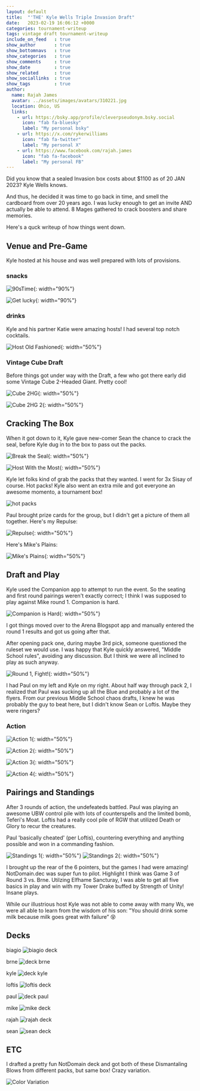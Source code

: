 ```yaml
---
layout: default
title:  "'THE' Kyle Wells Triple Invasion Draft"
date:   2023-02-19 16:06:12 +0000
categories: tournament-writeup
tags: vintage draft tournament-writeup
include_on_feed   : true
show_author       : true
show_bottomnavs   : true
show_categories   : true
show_comments     : true
show_date         : true
show_related      : true
show_sociallinks  : true
show_tags         : true
author:
  name: Rajah James
  avatar: ../assets/images/avatars/310221.jpg 
  location: Ohio, US
  links:
    - url: https://bsky.app/profile/cleverpseudonym.bsky.social
      icon: "fab fa-bluesky"
      label: "My personal bsky"
    - url: https://x.com/rykerwilliams
      icon: "fab fa-twitter"
      label: "My personal X"
    - url: https://www.facebook.com/rajah.james
      icon: "fab fa-facebook"
      label: "My personal FB"
---
```


Did you know that a sealed Invasion box costs about $1100 as of 20 JAN 2023? Kyle Wells knows.

And thus, he decided it was time to go back in time, and smell the cardboard from over 20 years ago. I was lucky enough to get an invite AND actually be able to attend. 8 Mages gathered to crack boosters and share memories.

Here's a quck writeup of how things went down.

## Venue and Pre-Game

Kyle hosted at his house and was well prepared with lots of provisions.

### snacks

![90sTime](../assets/images/2023/02/19/90sTime.jpg){: width="90%"}

![Get lucky](../assets/images/2023/02/19/getLucky.jpg){: width="90%"}

### drinks

Kyle and his partner Katie were amazing hosts! I had several top notch cocktails.

![Host Old Fashioned](../assets/images/2023/02/19/host-oldfashioned.jpg){: width="50%"}

### Vintage Cube Draft

Before things got under way with the Draft, a few who got there early did some Vintage Cube 2-Headed Giant. Pretty cool!

![Cube 2HG](../assets/images/2023/02/19/vintageCubeDraft-1.jpg){: width="50%"}

![Cube 2HG 2](../assets/images/2023/02/19/vintageCubeDraft-2.jpg){: width="50%"}

## Cracking The Box

When it got down to it, Kyle gave new-comer Sean the chance to crack the seal, before Kyle dug in to the box to pass out the packs.

![Break the Seal](../assets/images/2023/02/19/break-the-seal.jpg){: width="50%"}

![Host With the Most](../assets/images/2023/02/19/hostwiththemost.jpg){: width="50%"}

Kyle let folks kind of grab the packs that they wanted. I went for 3x Sisay of course. Hot packs! Kyle also went an extra mile and got everyone an awesome momento, a tournament box!

![hot packs](../assets/images/2023/02/19/hotpacks.jpg)

Paul brought prize cards for the group, but I didn't get a picture of them all together. Here's my Repulse:

![Repulse](../assets/images/2023/02/19/signed-repulse.jpg){: width="50%"}

Here's Mike's Plains:

![Mike's Plains](../assets/images/2023/02/19/signed-Plains.jpg){: width="50%"}

## Draft and Play

Kyle used the Companion app to attempt to run the event. So the seating and first round pairings weren't exactly correct; I think I was supposed to play against Mike round 1. Companion is hard.

![Companion is Hard](../assets/images/2023/02/19/companion-is-hard.jpg){: width="50%"}

I got things moved over to the Arena Blogspot app and manually entered the round 1 results and got us going after that.

After opening pack one, during maybe 3rd pick, someone questioned the ruleset we would use. I was happy that Kyle quickly answered, "Middle School rules", avoiding any discussion. But I think we were all inclined to play as such anyway.

![Round 1, Fight!](../assets/images/2023/02/19/Round1-Fight.jpg){: width="50%"}

I had Paul on my left and Kyle on my right. About half way through pack 2, I realized that Paul was sucking up all the Blue and probably a lot of the flyers. From our previous Middle School chaos drafts, I knew he was probably the guy to beat here, but I didn't know Sean or Loftis. Maybe they were ringers?

### Action

![Action 1](../assets/images/2023/02/19/rd1-action1.jpg){: width="50%"}

![Action 2](../assets/images/2023/02/19/rd1-action2.jpg){: width="50%"}

![Action 3](../assets/images/2023/02/19/rd2-action1.jpg){: width="50%"}

![Action 4](../assets/images/2023/02/19/rd2-action2.jpg){: width="50%"}

## Pairings and Standings

After 3 rounds of action, the undefeateds battled. Paul was playing an awesome UBW control pile with lots of counterspells and the limited bomb, Teferi's Moat. Loftis had a really cool pile of RGW that utilized Death or Glory to recur the creatures.

Paul 'basically cheated' (per Loftis), countering everything and anything possible and won in a commanding fashion.

![Standings 1](../assets/images/2023/02/19/standings-1.png){: width="50%"}
![Standings 2](../assets/images/2023/02/19/standings-2.jpg){: width="50%"}

I brought up the rear of the 6 pointers, but the games I had were amazing! NotDomain.dec was super fun to pilot. Highlight I think was Game 3 of Round 3 vs. Brne. Utilzing Elfhame Sancturay, I was able to get all five basics in play and win with my Tower Drake buffed by Strength of Unity! Insane plays.

While our illustrious host Kyle was not able to come away with many Ws, we were all able to learn from the wisdom of his son: "You should drink some milk because milk goes great with failure” 😵

## Decks

biagio
![biagio deck](../assets/images/2023/02/19/deck-biagio.jpg)

brne
![deck brne](../assets/images/2023/02/19/deck-brne.jpg)

kyle
![deck kyle](../assets/images/2023/02/19/deck-kyle.jpg)

loftis
![loftis deck](../assets/images/2023/02/19/deck-loftis.jpg)

paul
![deck paul](../assets/images/2023/02/19/deck-paul.jpg)

mike
![mike deck](../assets/images/2023/02/19/deck-mike.jpg)

rajah
![rajah deck](../assets/images/2023/02/19/deck-rajah.jpg)

sean
![sean deck](../assets/images/2023/02/19/deck-sean.jpg)

## ETC

I drafted a pretty fun NotDomain deck and got both of these Dismantaling Blows from different packs, but same box! Crazy variation.

![Color Variation](../assets/images/2023/02/19/etc-colorVariation-dismantaling-blow.jpg)

